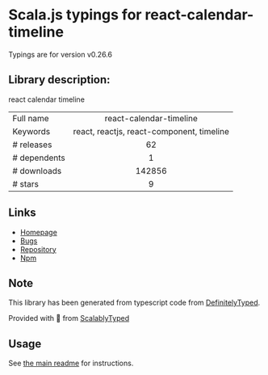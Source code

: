 
# Scala.js typings for react-calendar-timeline

Typings are for version v0.26.6

## Library description:
react calendar timeline

|                    |                 |
| ------------------ | :-------------: |
| Full name          | react-calendar-timeline |
| Keywords           | react, reactjs, react-component, timeline |
| # releases         | 62 |
| # dependents       | 1 |
| # downloads        | 142856 |
| # stars            | 9 |

## Links
- [Homepage](https://github.com/namespace-ee/react-calendar-timeline)
- [Bugs](https://github.com/namespace-ee/react-calendar-timeline/issues)
- [Repository](https://github.com/namespace-ee/react-calendar-timeline)
- [Npm](https://www.npmjs.com/package/react-calendar-timeline)
    


## Note
This library has been generated from typescript code from [DefinitelyTyped](https://definitelytyped.org).

Provided with :purple_heart: from [ScalablyTyped](https://github.com/oyvindberg/ScalablyTyped)

## Usage
See [the main readme](../../readme.md) for instructions.


